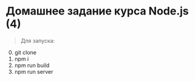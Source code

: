 # Домашнее задание курса Node.js (4)

> Для запуска:

0. git clone
1. npm i
1. npm run build
1. npm run server
